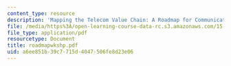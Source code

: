 ```yaml
---
content_type: resource
description: 'Mapping the Telecom Value Chain: A Roadmap for Communications Networks'
file: /media/https%3A/open-learning-course-data-rc.s3.amazonaws.com/15-769-operations-strategy-spring-2003/a6ee851b39c7715d4047506fe8d23e06_roadmapwkshp.pdf
file_type: application/pdf
resourcetype: Document
title: roadmapwkshp.pdf
uid: a6ee851b-39c7-715d-4047-506fe8d23e06
---
```


